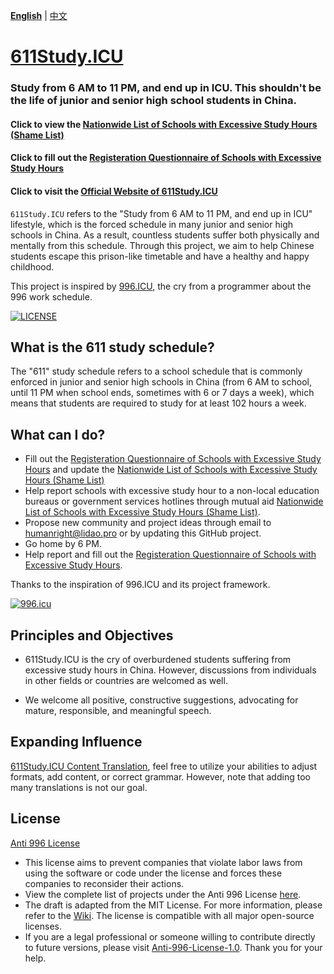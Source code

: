  **[English](README.md)** | [中文](README_CN.md)

[611Study.ICU](https://611Study.icu)
=======

### Study from 6 AM to 11 PM, and end up in ICU. This shouldn't be the life of junior and senior high school students in China.

#### Click to view the [Nationwide List of Schools with Excessive Study Hours (Shame List)](https://docs.google.com/spreadsheets/d/1P48quxwMv9XsYQhXjLOvTRRq8tt3ahJnkbXo4VCxjLc/edit?usp=sharing)
#### Click to fill out the [Registeration Questionnaire of Schools with Excessive Study Hours](https://forms.gle/n4w2Kb4hMtDxCTE18)
#### Click to visit the [Official Website of 611Study.ICU](https://611Study.ICU)

`611Study.ICU` refers to the "Study from 6 AM to 11 PM, and end up in ICU" lifestyle, which is the forced schedule in many junior and senior high schools in China. As a result, countless students suffer both physically and mentally from this schedule.
Through this project, we aim to help Chinese students escape this prison-like timetable and have a healthy and happy childhood.

This project is inspired by [996.ICU](https://996.icu/#/zh_CN), the cry from a programmer about the 996 work schedule.

[![LICENSE](https://img.shields.io/badge/license-Anti%20996-blue.svg?style=flat-square)](https://github.com/996icu/996.ICU/blob/master/LICENSE)

What is the 611 study schedule?
---

The "611" study schedule refers to a school schedule that is commonly enforced in junior and senior high schools in China (from 6 AM to school, until 11 PM when school ends, sometimes with 6 or 7 days a week), which means that students are required to study for at least 102 hours a week.

What can I do?
---
- Fill out the [Registeration Questionnaire of Schools with Excessive Study Hours](https://forms.gle/n4w2Kb4hMtDxCTE18) and update the [Nationwide List of Schools with Excessive Study Hours (Shame List)](https://docs.google.com/spreadsheets/d/1P48quxwMv9XsYQhXjLOvTRRq8tt3ahJnkbXo4VCxjLc/edit?usp=sharing)
- Help report schools with excessive study hour to a non-local education bureaus or government services hotlines through mutual aid [Nationwide List of Schools with Excessive Study Hours (Shame List)](https://docs.google.com/spreadsheets/d/1P48quxwMv9XsYQhXjLOvTRRq8tt3ahJnkbXo4VCxjLc/edit?usp=sharing).
- Propose new community and project ideas through email to [humanright@lidao.pro](mailto:humanright@lidao.pro) or by updating this GitHub project.
- Go home by 6 PM.
- Help report and fill out the [Registeration Questionnaire of Schools with Excessive Study Hours](https://forms.gle/n4w2Kb4hMtDxCTE18).

Thanks to the inspiration of 996.ICU and its project framework.

[![996.icu](https://img.shields.io/badge/link-996.icu-red.svg)](https://996.icu)

Principles and Objectives
---

* 611Study.ICU is the cry of overburdened students suffering from excessive study hours in China. However, discussions from individuals in other fields or countries are welcomed as well.

* We welcome all positive, constructive suggestions, advocating for mature, responsible, and meaningful speech.

Expanding Influence
---

[611Study.ICU Content Translation](i18n/README.md), feel free to utilize your abilities to adjust formats, add content, or correct grammar. However, note that adding too many translations is not our goal.

License
---

[Anti 996 License](LICENSE)

- This license aims to prevent companies that violate labor laws from using the software or code under the license and forces these companies to reconsider their actions.
- View the complete list of projects under the Anti 996 License [here](awesomelist/README.md).
- The draft is adapted from the MIT License. For more information, please refer to the [Wiki](https://github.com/kattgu7/996-License-Draft/wiki). The license is compatible with all major open-source licenses.
- If you are a legal professional or someone willing to contribute directly to future versions, please visit [Anti-996-License-1.0](https://github.com/kattgu7/996-License-Draft). Thank you for your help.
